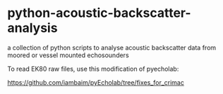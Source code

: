# python-acoustic-backscatter-analysis
a collection of python scripts to analyse acoustic backscatter data from moored or vessel mounted echosounders

To read EK80 raw files, use this modification of pyecholab:

https://github.com/iambaim/pyEcholab/tree/fixes_for_crimac

